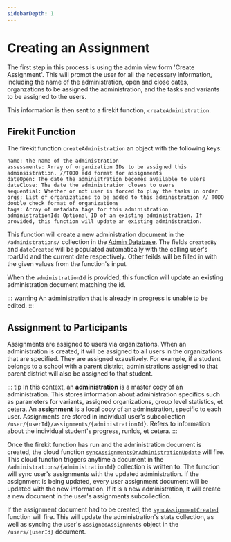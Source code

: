 ```yaml
---
sidebarDepth: 1
---
```


# Creating an Assignment

The first step in this process is using the admin view form 'Create Assignment'. This will prompt the user for all the necessary information, including the name of the administration, open and close dates, organzations to be assigned the administration, and the tasks and variants to be assigned to the users.

This information is then sent to a firekit function, `createAdministration`.

## Firekit Function

The firekit function `createAdministration` an object with the following keys:

```
name: the name of the administration
assessments: Array of organization IDs to be assigned this adminsistration. //TODO add format for assignments
dateOpen: The date the administration becomes available to users
dateClose: The date the administration closes to users
sequential: Whether or not user is forced to play the tasks in order
orgs: List of organizations to be added to this administration // TODO double check format of organizations
tags: Array of metadata tags for this administration
administrationId: Optional ID of an existing administration. If provided, this function will update an existing administration.
```

This function will create a new administration document in the `/administrations/` collection in the [Admin Database](../databases/admin.md). The fields `createdBy` and `dateCreated` will be populated automatically with the calling user's roarUid and the current date respectively. Other feilds will be filled in with the given values from the function's input.

When the `administrationId` is provided, this function will update an existing administration document matching the id.

::: warning
An administration that is already in progress is unable to be edited.
:::

## Assignment to Participants

Assignments are assigned to users via organizations. When an administration is created, it will be assigned to all users in the organizations that are specified. They are assigned exaustively. For example, if a student belongs to a school with a parent district, administrations assigned to that parent district will also be assigned to that student.

::: tip
In this context, an **administration** is a master copy of an administration. This stores information about administration specifics such as parameters for variants, assigned organizations, group level statistics, et cetera. An **assignment** is a local copy of an adminstration, specific to each user. Assignments are stored in individual user's subcollection `/user/{userId}/assignments/{administrationId}`. Refers to information about the individual student's progress, runIds, et cetera.
:::

Once the firekit function has run and the administration document is created, the cloud function [`syncAssignmentsOnAdministrationUpdate`](../sync-assignments-on-administration-update.md) will fire. This cloud function triggers anytime a document in the `/administrations/{administrationId}` collection is written to. The function will sync user's assignments with the updated administration. If the assignment is being updated, every user assignment document will be updated with the new information. If it is a new administration, it will create a new document in the user's assignments subcollection.

If the assignment document had to be created, the [`syncAssignmentCreated`](../cloud-functions/sync-assignment-created.md) function will fire. This will update the administration's stats collection, as well as syncing the user's `assignedAssignments` object in the `/users/{userId}` document.

